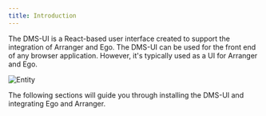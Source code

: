 ```yaml
---
title: Introduction
---
```


The DMS-UI is a React-based user interface created to support the integration of Arranger and Ego. The DMS-UI can be used for the front end of any browser application. However, it's typically used as a UI for Arranger and Ego. 

![Entity](/assets/dmsui.png 'DMS-UI')

The following sections will guide you through installing the DMS-UI and integrating Ego and Arranger.

